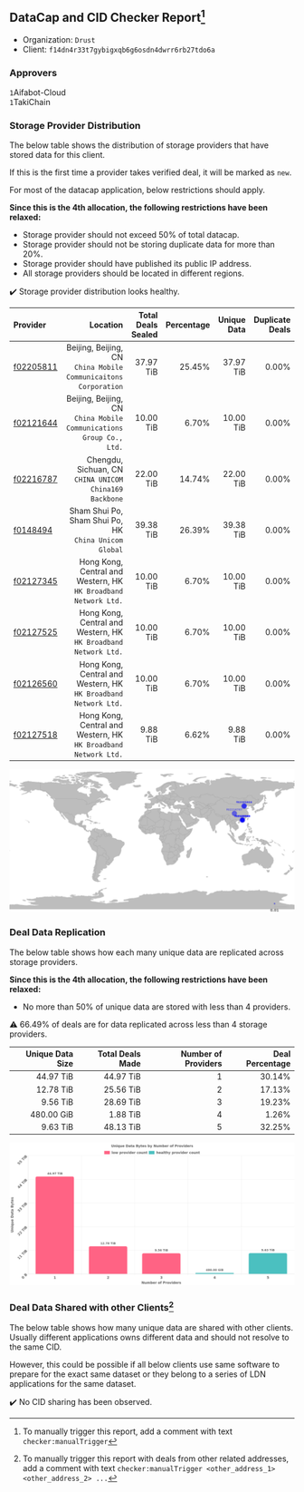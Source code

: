## DataCap and CID Checker Report[^1]
 - Organization: `Drust`
 - Client: `f14dn4r33t7gybigxqb6g6osdn4dwrr6rb27tdo6a`
### Approvers
`1`Aifabot-Cloud<br/>`1`TakiChain

### Storage Provider Distribution
The below table shows the distribution of storage providers that have stored data for this client.

If this is the first time a provider takes verified deal, it will be marked as `new`.

For most of the datacap application, below restrictions should apply.

**Since this is the 4th allocation, the following restrictions have been relaxed:**
 - Storage provider should not exceed 50% of total datacap.
 - Storage provider should not be storing duplicate data for more than 20%.
 - Storage provider should have published its public IP address.
 - All storage providers should be located in different regions.

✔️ Storage provider distribution looks healthy.

| Provider                                              |                                                               Location | Total Deals Sealed | Percentage | Unique Data | Duplicate Deals |
| :---------------------------------------------------- | ---------------------------------------------------------------------: | -----------------: | ---------: | ----------: | --------------: |
| [f02205811](https://filfox.info/en/address/f02205811) |     Beijing, Beijing, CN<br/>`China Mobile Communicaitons Corporation` |          37.97 TiB |     25.45% |   37.97 TiB |           0.00% |
| [f02121644](https://filfox.info/en/address/f02121644) | Beijing, Beijing, CN<br/>`China Mobile Communications Group Co., Ltd.` |          10.00 TiB |      6.70% |   10.00 TiB |           0.00% |
| [f02216787](https://filfox.info/en/address/f02216787) |              Chengdu, Sichuan, CN<br/>`CHINA UNICOM China169 Backbone` |          22.00 TiB |     14.74% |   22.00 TiB |           0.00% |
| [f0148494](https://filfox.info/en/address/f0148494)   |               Sham Shui Po, Sham Shui Po, HK<br/>`China Unicom Global` |          39.38 TiB |     26.39% |   39.38 TiB |           0.00% |
| [f02127345](https://filfox.info/en/address/f02127345) |     Hong Kong, Central and Western, HK<br/>`HK Broadband Network Ltd.` |          10.00 TiB |      6.70% |   10.00 TiB |           0.00% |
| [f02127525](https://filfox.info/en/address/f02127525) |     Hong Kong, Central and Western, HK<br/>`HK Broadband Network Ltd.` |          10.00 TiB |      6.70% |   10.00 TiB |           0.00% |
| [f02126560](https://filfox.info/en/address/f02126560) |     Hong Kong, Central and Western, HK<br/>`HK Broadband Network Ltd.` |          10.00 TiB |      6.70% |   10.00 TiB |           0.00% |
| [f02127518](https://filfox.info/en/address/f02127518) |     Hong Kong, Central and Western, HK<br/>`HK Broadband Network Ltd.` |           9.88 TiB |      6.62% |    9.88 TiB |           0.00% |

<img src="https://raw.githubusercontent.com/data-preservation-programs/filplus-checker-assets/main/filecoin-project/filecoin-plus-large-datasets/issues/1023/1690728594958.png"/>

### Deal Data Replication
The below table shows how each many unique data are replicated across storage providers.


**Since this is the 4th allocation, the following restrictions have been relaxed:**
- No more than 50% of unique data are stored with less than 4 providers.

⚠️ 66.49% of deals are for data replicated across less than 4 storage providers.

| Unique Data Size | Total Deals Made | Number of Providers | Deal Percentage |
| ---------------: | ---------------: | ------------------: | --------------: |
|        44.97 TiB |        44.97 TiB |                   1 |          30.14% |
|        12.78 TiB |        25.56 TiB |                   2 |          17.13% |
|         9.56 TiB |        28.69 TiB |                   3 |          19.23% |
|       480.00 GiB |         1.88 TiB |                   4 |           1.26% |
|         9.63 TiB |        48.13 TiB |                   5 |          32.25% |

<img src="https://raw.githubusercontent.com/data-preservation-programs/filplus-checker-assets/main/filecoin-project/filecoin-plus-large-datasets/issues/1023/1690728595551.png"/>

### Deal Data Shared with other Clients[^3]
The below table shows how many unique data are shared with other clients.
Usually different applications owns different data and should not resolve to the same CID.

However, this could be possible if all below clients use same software to prepare for the exact same dataset or they belong to a series of LDN applications for the same dataset.

✔️ No CID sharing has been observed.

[^1]: To manually trigger this report, add a comment with text `checker:manualTrigger`

[^2]: Deals from those addresses are combined into this report as they are specified with `checker:manualTrigger`

[^3]: To manually trigger this report with deals from other related addresses, add a comment with text `checker:manualTrigger <other_address_1> <other_address_2> ...`
